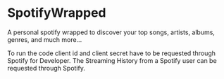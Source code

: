 # SpotifyWrapped
A personal spotify wrapped to discover your top songs, artists, albums, genres, and much more...

To run the code client id and client secret have to be requested through Spotify for Developer. 
The Streaming History from a Spotify user can be requested through Spotify. 

